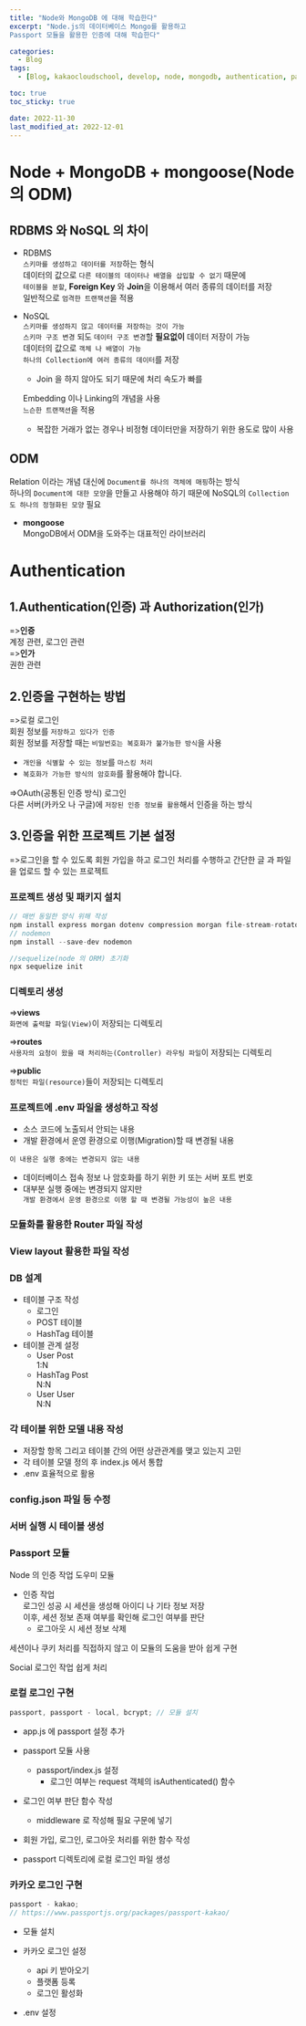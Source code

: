 ```yaml
---
title: "Node와 MongoDB 에 대해 학습한다"
excerpt: "Node.js의 데이터베이스 Mongo를 활용하고
Passport 모듈을 활용한 인증에 대해 학습한다"

categories:
  - Blog
tags:
  - [Blog, kakaocloudschool, develop, node, mongodb, authentication, passport]

toc: true
toc_sticky: true

date: 2022-11-30
last_modified_at: 2022-12-01
---
```


# Node + MongoDB + mongoose(Node 의 ODM)

## RDBMS 와 NoSQL 의 차이

- RDBMS  
  `스키마를 생성하고 데이터를 저장`하는 형식  
  데이터의 값으로 `다른 테이블의 데이터나 배열을 삽입할 수 없기` 때문에  
  `테이블을 분할`, **Foreign Key** 와 **Join**을 이용해서 여러 종류의 데이터를 저장  
  일반적으로 `엄격한 트랜잭션`을 적용

- NoSQL  
  `스키마를 생성하지 않고 데이터를 저장하는 것이 가능`  
  `스키마 구조 변경` 되도 `데이터 구조 변경`할 **필요없이** 데이터 저장이 가능  
  데이터의 값으로 `객체 나 배열이 가능`  
  `하나의 Collection에 여러 종류의 데이터`를 저장

  - Join 을 하지 않아도 되기 때문에 처리 속도가 빠를

  Embedding 이나 Linking의 개념을 사용  
  `느슨한 트랜잭션`을 적용

  - 복잡한 거래가 없는 경우나 비정형 데이터만을 저장하기 위한 용도로 많이 사용

## ODM

Relation 이라는 개념 대신에 `Document를 하나의 객체에 매핑`하는 방식  
하나의 `Document에 대한 모양`을 만들고 사용해야 하기 때문에 NoSQL의 `Collection 도 하나의 정형화된 모양` 필요

- **mongoose**  
  MongoDB에서 ODM을 도와주는 대표적인 라이브러리

# Authentication

## 1.Authentication(인증) 과 Authorization(인가)

=>**인증**  
계정 관련, 로그인 관련  
=>**인가**  
권한 관련

## 2.인증을 구현하는 방법

=>로컬 로그인  
회원 정보를 `저장하고 있다가 인증`  
회원 정보를 저장할 때는 `비밀번호는 복호화가 불가능한 방식`을 사용

- `개인을 식별할 수 있는 정보`를 `마스킹 처리`
- `복호화가 가능한 방식의 암호화`를 활용해야 합니다.

=>OAuth(공통된 인증 방식) 로그인  
다른 서버(카카오 나 구글)에 `저장된 인증 정보를 활용`해서 인증을 하는 방식

## 3.인증을 위한 프로젝트 기본 설정

=>로그인을 할 수 있도록 회원 가입을 하고 로그인 처리를 수행하고 간단한 글 과 파일을 업로드 할 수 있는 프로젝트

### 프로젝트 생성 및 패키지 설치

```javascript
// 매번 동일한 양식 위해 작성
npm install express morgan dotenv compression morgan file-stream-rotator multer cookie-parser express-session express-mysql-session mysql2 sequelize sequelize-cli nunjucks
// nodemon
npm install --save-dev nodemon

//sequelize(node 의 ORM) 초기화
npx sequelize init
```

### 디렉토리 생성

=>**views**  
`화면에 출력할 파일(View)`이 저장되는 디렉토리

=>**routes**  
`사용자의 요청이 왔을 때 처리하는(Controller) 라우팅 파일`이 저장되는 디렉토리

=>**public**  
`정적인 파일(resource)`들이 저장되는 디렉토리

### 프로젝트에 .env 파일을 생성하고 작성

- 소스 코드에 노출되서 안되는 내용
- 개발 환경에서 운영 환경으로 이행(Migration)할 때 변경될 내용

`이 내용은 실행 중에는 변경되지 않는 내용`

- 데이터베이스 접속 정보 나 암호화를 하기 위한 키 또는 서버 포트 번호
- 대부분 실행 중에는 변경되지 않지만  
  `개발 환경에서 운영 환경으로 이행 할 때 변경될 가능성이 높은 내용`

### 모듈화를 활용한 Router 파일 작성

### View layout 활용한 파일 작성

### DB 설계

- 테이블 구조 작성
  - 로그인
  - POST 테이블
  - HashTag 테이블
- 테이블 관계 설정
  - User Post  
    1:N
  - HashTag Post  
    N:N
  - User User  
    N:N

### 각 테이블 위한 모델 내용 작성

- 저장할 항목 그리고 테이블 간의 어떤 상관관계를 맺고 있는지 고민
- 각 테이블 모델 정의 후 index.js 에서 통합
- .env 효율적으로 활용

### config.json 파일 등 수정

### 서버 실행 시 테이블 생성

### Passport 모듈

Node 의 인증 작업 도우미 모듈

- 인증 작업  
  로그인 성공 시 세션을 생성해 아이디 나 기타 정보 저장  
  이후, 세션 정보 존재 여부를 확인해 로그인 여부를 판단
  - 로그아웃 시 세션 정보 삭제

세션이나 쿠키 처리를 직접하지 않고 이 모듈의 도움을 받아 쉽게 구현

Social 로그인 작업 쉽게 처리

### 로컬 로그인 구현

```javascript
passport, passport - local, bcrypt; // 모듈 설치
```

- app.js 에 passport 설정 추가
- passport 모듈 사용

  - passport/index.js 설정
    - 로그인 여부는 request 객체의 isAuthenticated() 함수

- 로그인 여부 판단 함수 작성

  - middleware 로 작성해 필요 구문에 넣기

- 회원 가입, 로그인, 로그아웃 처리를 위한 함수 작성
- passport 디렉토리에 로컬 로그인 파일 생성

### 카카오 로그인 구현

```javascript
passport - kakao;
// https://www.passportjs.org/packages/passport-kakao/
```

- 모듈 설치
- 카카오 로그인 설정

  - api 키 받아오기
  - 플랫폼 등록
  - 로그인 활성화

- .env 설정

